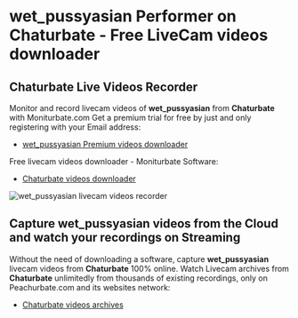 # wet_pussyasian Performer on Chaturbate - Free LiveCam videos downloader

## Chaturbate Live Videos Recorder

Monitor and record livecam videos of **wet_pussyasian** from **Chaturbate** with Moniturbate.com
Get a premium trial for free by just and only registering with your Email address:
* [wet_pussyasian Premium videos downloader](https://moniturbate.com/request-demo-licence-key.html)

Free livecam videos downloader - Moniturbate Software:
* [Chaturbate videos downloader](https://moniturbate.com/moniturbate-download-software.html)

![wet_pussyasian livecam videos recorder](https://peachurnet.com/templates/moniturbate-software.png)


## Capture wet_pussyasian videos from the Cloud and watch your recordings on Streaming

Without the need of downloading a software, capture **wet_pussyasian** livecam videos from **Chaturbate** 100% online.
Watch Livecam archives from **Chaturbate** unlimitedly from thousands of existing recordings, only on Peachurbate.com and its websites network:
* [Chaturbate videos archives](https://peachurnet.com/)